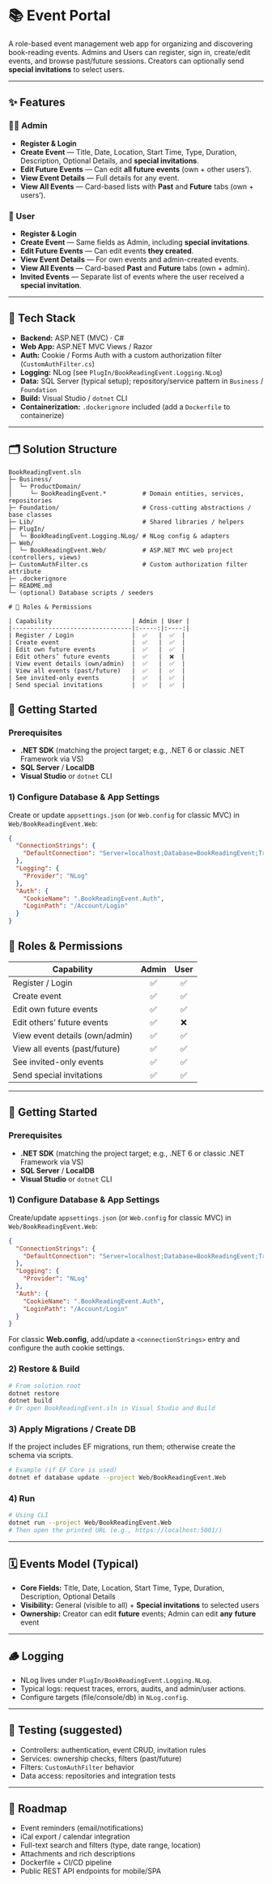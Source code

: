 # 📚 Event Portal

A role-based event management web app for organizing and discovering book-reading events. Admins and Users can register, sign in, create/edit events, and browse past/future sessions. Creators can optionally send **special invitations** to select users.

---

## ✨ Features

### 👩‍💼 Admin
- **Register & Login**
- **Create Event** — Title, Date, Location, Start Time, Type, Duration, Description, Optional Details, and **special invitations**.
- **Edit Future Events** — Can edit **all future events** (own + other users’).
- **View Event Details** — Full details for any event.
- **View All Events** — Card-based lists with **Past** and **Future** tabs (own + users’).

### 👤 User
- **Register & Login**
- **Create Event** — Same fields as Admin, including **special invitations**.
- **Edit Future Events** — Can edit events **they created**.
- **View Event Details** — For own events and admin-created events.
- **View All Events** — Card-based **Past** and **Future** tabs (own + admin).
- **Invited Events** — Separate list of events where the user received a **special invitation**.

---

## 🧱 Tech Stack

- **Backend:** ASP.NET (MVC) · C#
- **Web App:** ASP.NET MVC Views / Razor
- **Auth:** Cookie / Forms Auth with a custom authorization filter (`CustomAuthFilter.cs`)
- **Logging:** NLog (see `PlugIn/BookReadingEvent.Logging.NLog`)
- **Data:** SQL Server (typical setup); repository/service pattern in `Business` / `Foundation`
- **Build:** Visual Studio / `dotnet` CLI
- **Containerization:** `.dockerignore` included (add a `Dockerfile` to containerize)

---

## 🗂️ Solution Structure

```text
BookReadingEvent.sln
├─ Business/
│  └─ ProductDomain/
│     └─ BookReadingEvent.*          # Domain entities, services, repositories
├─ Foundation/                       # Cross-cutting abstractions / base classes
├─ Lib/                              # Shared libraries / helpers
├─ PlugIn/
│  └─ BookReadingEvent.Logging.NLog/ # NLog config & adapters
├─ Web/
│  └─ BookReadingEvent.Web/          # ASP.NET MVC web project (controllers, views)
├─ CustomAuthFilter.cs               # Custom authorization filter attribute
├─ .dockerignore
├─ README.md
└─ (optional) Database scripts / seeders

# 🔐 Roles & Permissions

| Capability                      | Admin | User |
|---------------------------------|:-----:|:----:|
| Register / Login                |  ✅   |  ✅  |
| Create event                    |  ✅   |  ✅  |
| Edit own future events          |  ✅   |  ✅  |
| Edit others’ future events      |  ✅   |  ❌  |
| View event details (own/admin)  |  ✅   |  ✅  |
| View all events (past/future)   |  ✅   |  ✅  |
| See invited-only events         |  ✅   |  ✅  |
| Send special invitations        |  ✅   |  ✅  |

```

## 🚀 Getting Started

### Prerequisites
- **.NET SDK** (matching the project target; e.g., .NET 6 or classic .NET Framework via VS)
- **SQL Server** / **LocalDB**
- **Visual Studio** or `dotnet` CLI

### 1) Configure Database & App Settings
Create or update `appsettings.json` (or `Web.config` for classic MVC) in `Web/BookReadingEvent.Web`:

```json
{
  "ConnectionStrings": {
    "DefaultConnection": "Server=localhost;Database=BookReadingEvent;Trusted_Connection=True;MultipleActiveResultSets=true"
  },
  "Logging": {
    "Provider": "NLog"
  },
  "Auth": {
    "CookieName": ".BookReadingEvent.Auth",
    "LoginPath": "/Account/Login"
  }
}
```

## 🔐 Roles & Permissions

| Capability                      | Admin | User |
|---------------------------------|:-----:|:----:|
| Register / Login                |  ✅   |  ✅  |
| Create event                    |  ✅   |  ✅  |
| Edit own future events          |  ✅   |  ✅  |
| Edit others’ future events      |  ✅   |  ❌  |
| View event details (own/admin)  |  ✅   |  ✅  |
| View all events (past/future)   |  ✅   |  ✅  |
| See invited-only events         |  ✅   |  ✅  |
| Send special invitations        |  ✅   |  ✅  |

---

## 🚀 Getting Started

### Prerequisites
- **.NET SDK** (matching the project target; e.g., .NET 6 or classic .NET Framework via VS)
- **SQL Server** / **LocalDB**
- **Visual Studio** or `dotnet` CLI

### 1) Configure Database & App Settings
Create/update `appsettings.json` (or `Web.config` for classic MVC) in `Web/BookReadingEvent.Web`:

```json
{
  "ConnectionStrings": {
    "DefaultConnection": "Server=localhost;Database=BookReadingEvent;Trusted_Connection=True;MultipleActiveResultSets=true"
  },
  "Logging": {
    "Provider": "NLog"
  },
  "Auth": {
    "CookieName": ".BookReadingEvent.Auth",
    "LoginPath": "/Account/Login"
  }
}
```

For classic **Web.config**, add/update a `<connectionStrings>` entry and configure the auth cookie settings.

### 2) Restore & Build
```bash
# From solution root
dotnet restore
dotnet build
# Or open BookReadingEvent.sln in Visual Studio and Build
```

### 3) Apply Migrations / Create DB
If the project includes EF migrations, run them; otherwise create the schema via scripts.

```bash
# Example (if EF Core is used)
dotnet ef database update --project Web/BookReadingEvent.Web
```

### 4) Run
```bash
# Using CLI
dotnet run --project Web/BookReadingEvent.Web
# Then open the printed URL (e.g., https://localhost:5001/)
```

---

## 🗓️ Events Model (Typical)

- **Core Fields:** Title, Date, Location, Start Time, Type, Duration, Description, Optional Details  
- **Visibility:** General (visible to all) + **Special invitations** to selected users  
- **Ownership:** Creator can edit **future** events; Admin can edit **any** **future** event  

---

## 🪵 Logging

- NLog lives under `PlugIn/BookReadingEvent.Logging.NLog`.  
- Typical logs: request traces, errors, audits, and admin/user actions.  
- Configure targets (file/console/db) in `NLog.config`.

---

## 🧪 Testing (suggested)

- Controllers: authentication, event CRUD, invitation rules  
- Services: ownership checks, filters (past/future)  
- Filters: `CustomAuthFilter` behavior  
- Data access: repositories and integration tests  

---

## 🧭 Roadmap

- Event reminders (email/notifications)  
- iCal export / calendar integration  
- Full-text search and filters (type, date range, location)  
- Attachments and rich descriptions  
- Dockerfile + CI/CD pipeline  
- Public REST API endpoints for mobile/SPA  
